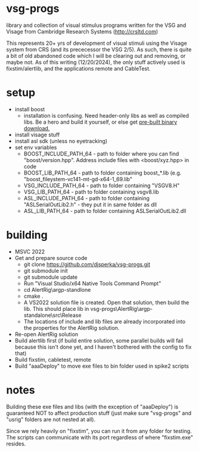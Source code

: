 # vsg-progs
library and collection of visual stimulus programs written for the VSG and Visage from Cambridge Research Systems (http://crsltd.com)

This represents 20+ yrs of development of visual stimuli using the Visage system from CRS (and its prececessor the VSG 2/5). 
As such, there is quite a bit of old abandoned code which I will be clearing out and removing, or maybe not. As of this writing (12/20/2024), the only stuff actively used
is fixstim/alertlib, and the applications remote and CableTest. 

# setup
- install boost
  - installation is confusing. Need header-only libs as well as compiled libs. Be a hero and build it yourself, or else get [pre-built binary download.](https://boost.teeks99.com/)
- install visage stuff
- install asl sdk (unless no eyetracking)
- set env variables
  - BOOST_INCLUDE_PATH_64 - path to folder where you can find "boost/version.hpp". Address include files with <boost/xyz.hpp> in code
  - BOOST_LIB_PATH_64 - path to folder containing boost_*.lib (e.g. "boost_fileystem-vc141-mt-gd-x64-1_69.lib"
  - VSG_INCLUDE_PATH_64 - path to folder containing "VSGV8.H"
  - VSG_LIB_PATH_64 - path to folder containing vsgv8.lib
  - ASL_INCLUDE_PATH_64 - path to folder containing "ASLSerialOutLib2.h" - they put it in same folder as dll
  - ASL_LIB_PATH_64 - path to folder containing ASLSerialOutLib2.dll

# building
- MSVC 2022
- Get and prepare source code
  - git clone https://github.com/djsperka/vsg-progs.git
  - git submodule init
  - git submodule update
  - Run "Visual Studio/x64 Native Tools Command Prompt"
  - cd AlertRig\argp-standlone
  - cmake .
  - A VS2022 solution file is created. Open that solution, then build the lib. This should place lib in vsg-progs\AlertRig\argp-standalone\src\Release
  - The locations of include and lib files are already incorporated into the properties for the AlertRig solution.
- Re-open AlertRig solution
- Build alertlib first (if build entire solution, some parallel builds will fail because this isn't done yet, and I haven't bothered with the config to fix that)
- Build fixstim, cabletest, remote
- Build "aaaDeploy" to move exe files to bin folder used in spike2 scripts

# notes

Building these exe files and libs (with the exception of "aaaDeploy") is guaranteed NOT to affect production stuff (just make sure "vsg-progs" and "usrig" folders are not nested at all). 

Since we rely heavily on "fixstim", you can run it from any folder for testing. The scripts can communicate with its port regardless of where "fixstim.exe" resides. 

  
